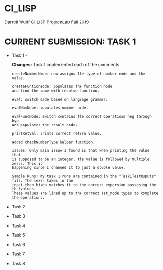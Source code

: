 # CI_LISP

Darrell Wulff
CI LISP Project/Lab
Fall 2019

# CURRENT SUBMISSION: TASK 1

* Task 1 -
    
    **Changes:** Task 1 implemented each of the comments 
    
      createNumberNode: now assigns the type of number node and the value.
      
      createFuntionNode: populates the function node 
      and find the name with resolve function.
      
      eval: switch made based on language grammar.
      
      evalNumNdoe: populates number node.
      
      evalFuncNode: switch contains the correct operations neg through hyp 
      and populates the result node.
      
      printRetVal: prints correct return value.
      
      added checkNumberType helper function.
      
      Issues: Only main issue I found is that when printing the value that
      is supposed to be an integer, the value is followed by multiple zeros. This is
      happening since I changed it to just a double value.
      
      Sample Runs: My task 1 runs are contained in the "Task1TestOuputs" file. The lexer takes in the
      input then bison matches it to the correct expersion passesing the th $values. 
      These values are lined up to the correct ast_node types to complete the operations.
    
* Task 2
* Task 3
* Task 4
* Task 5
* Task 6
* Task 7
* Task 8
